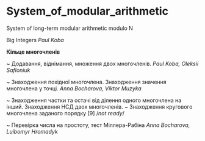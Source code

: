 # System_of_modular_arithmetic
System of long-term modular arithmetic modulo N

Big Integers
*Paul Koba*

**Кільце многочленів**

~ Додавання, віднімання, множення двох многочленів.
*Paul Koba, Oleksii Safloniuk*

~ Знаходження похідної многочлена. Знаходження значення многочлена у точці. 
*Anna Bocharova, Viktor Muzyka*

~ Знаходження частки та остачі від ділення одного многочлена на інший. Знаходження НСД двох многочленів. ~ Знаходження кругового многочлена заданого порядку [9] /*not ready*/

~ Перевірка числа на простоту, тест Міллера-Рабіна 
*Anna Bocharova, Luibomyr Hromadyk*
